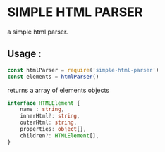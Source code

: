# SIMPLE HTML PARSER

a simple html parser.

## Usage :
```javascript
const htmlParser = require('simple-html-parser')
const elements = htmlParser()
```

returns a array of elements objects

```typescript
interface HTMLElement {
    name : string,
    innerHtml?: string,
    outerHtml: string,
    properties: object[],
    children?: HTMLElement[],
}
```